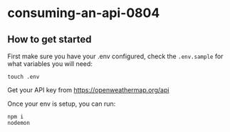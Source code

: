 # consuming-an-api-0804

## How to get started

First make sure you have your .env configured, check the `.env.sample` for what variables
you will need:
```
touch .env
```

Get your API key from https://openweathermap.org/api

Once your env is setup, you can run:
```
npm i
nodemon
```